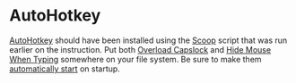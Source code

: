 # AutoHotkey
[AutoHotkey](https://scoop.sh/#/apps?q=autohotkey&s=0&d=1&o=true) should have been installed using the [Scoop](https://scoop.sh/) script that was run earlier on the instruction. Put both [Overload Capslock](../../ahk/overload-capslock.ahk) and [Hide Mouse When Typing](../../ahk/hide-mouse-when-typing.ahk) somewhere on your file system. Be sure to make them [automatically start](../automatically-start.md) on startup.
